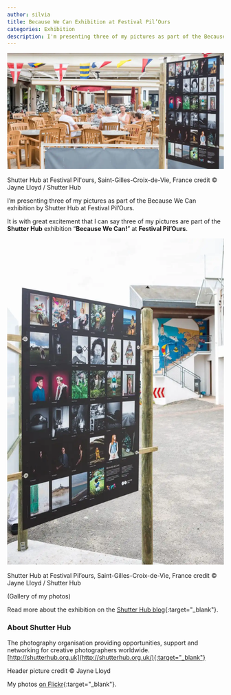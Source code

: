 ```yaml
---
author: silvia
title: Because We Can Exhibition at Festival Pil’Ours
categories: Exhibition
description: I'm presenting three of my pictures as part of the Because We Can exhibition by Shutter Hub at Festival Pil'Ours.
---
```

![Because We Can Exhibition at Festival Pil’Ours](/assets/images/jayne_180718_7765-header.webp)

Shutter Hub at Festival Pil'ours, Saint-Gilles-Croix-de-Vie, France credit © Jayne Lloyd / Shutter Hub

I’m presenting three of my pictures as part of the Because We Can exhibition by Shutter Hub at Festival Pil’Ours.

It is with great excitement that I can say three of my pictures are part of the **Shutter Hub** exhibition “**Because We Can!**” at **Festival Pil’Ours**.

![Because We Can Exhibition at Festival Pil’Ours](/assets/images/jayne_180718_7736.webp)

Shutter Hub at Festival Pil’ours, Saint-Gilles-Croix-de-Vie, France credit © Jayne Lloyd / Shutter Hub

(Gallery of my photos)

Read more about the exhibition on the [Shutter Hub blog](https://shutterhub.org.uk/because-we-can-exhibition-launch-and-photos/){:target="_blank"}.

### About Shutter Hub

The photography organisation providing opportunities, support and networking for creative photographers worldwide.  
[http://shutterhub.org.uk](http://shutterhub.org.uk/){:target="_blank"}

Header picture credit © Jayne Lloyd

My photos [on Flickr](https://www.flickr.com/photos/silvia-m/){:target="_blank"}.